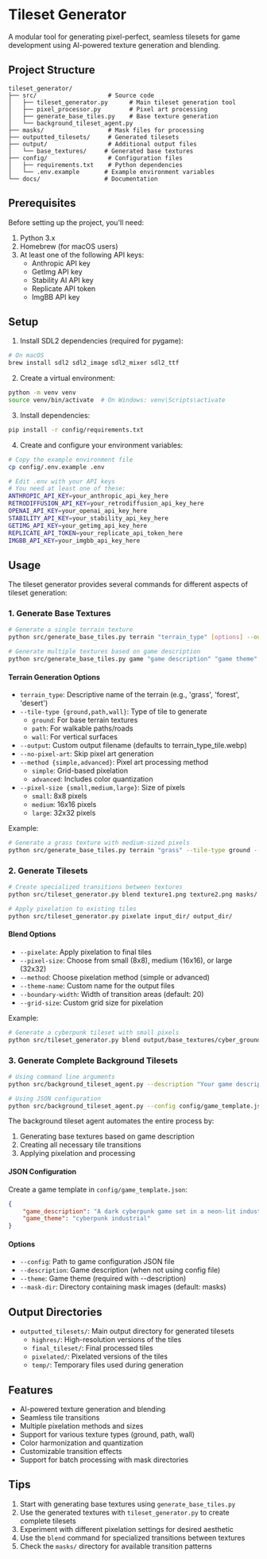 # Tileset Generator

A modular tool for generating pixel-perfect, seamless tilesets for game development using AI-powered texture generation and blending.

## Project Structure

```
tileset_generator/
├── src/                    # Source code
│   ├── tileset_generator.py      # Main tileset generation tool
│   ├── pixel_processor.py        # Pixel art processing
│   ├── generate_base_tiles.py    # Base texture generation
│   └── background_tileset_agent.py
├── masks/                  # Mask files for processing
├── outputted_tilesets/     # Generated tilesets
├── output/                 # Additional output files
│   └── base_textures/     # Generated base textures
├── config/                 # Configuration files
│   ├── requirements.txt    # Python dependencies
│   └── .env.example       # Example environment variables
└── docs/                  # Documentation
```

## Prerequisites

Before setting up the project, you'll need:
1. Python 3.x
2. Homebrew (for macOS users)
3. At least one of the following API keys:
   - Anthropic API key
   - GetImg API key
   - Stability AI API key
   - Replicate API token
   - ImgBB API key

## Setup

1. Install SDL2 dependencies (required for pygame):
```bash
# On macOS
brew install sdl2 sdl2_image sdl2_mixer sdl2_ttf
```

2. Create a virtual environment:
```bash
python -m venv venv
source venv/bin/activate  # On Windows: venv\Scripts\activate
```

3. Install dependencies:
```bash
pip install -r config/requirements.txt
```

4. Create and configure your environment variables:
```bash
# Copy the example environment file
cp config/.env.example .env

# Edit .env with your API keys
# You need at least one of these:
ANTHROPIC_API_KEY=your_anthropic_api_key_here
RETRODIFFUSION_API_KEY=your_retrodiffusion_api_key_here
OPENAI_API_KEY=your_openai_api_key_here
STABILITY_API_KEY=your_stability_api_key_here
GETIMG_API_KEY=your_getimg_api_key_here
REPLICATE_API_TOKEN=your_replicate_api_token_here
IMGBB_API_KEY=your_imgbb_api_key_here
```

## Usage

The tileset generator provides several commands for different aspects of tileset generation:

### 1. Generate Base Textures
```bash
# Generate a single terrain texture
python src/generate_base_tiles.py terrain "terrain_type" [options] --output output/base_textures/name.webp

# Generate multiple textures based on game description
python src/generate_base_tiles.py game "game description" "game theme" --output output/base_textures/name.webp
```

#### Terrain Generation Options
- `terrain_type`: Descriptive name of the terrain (e.g., 'grass', 'forest', 'desert')
- `--tile-type {ground,path,wall}`: Type of tile to generate
  - `ground`: For base terrain textures
  - `path`: For walkable paths/roads
  - `wall`: For vertical surfaces
- `--output`: Custom output filename (defaults to terrain_type_tile.webp)
- `--no-pixel-art`: Skip pixel art generation
- `--method {simple,advanced}`: Pixel art processing method
  - `simple`: Grid-based pixelation
  - `advanced`: Includes color quantization
- `--pixel-size {small,medium,large}`: Size of pixels
  - `small`: 8x8 pixels
  - `medium`: 16x16 pixels
  - `large`: 32x32 pixels

Example:
```bash
# Generate a grass texture with medium-sized pixels
python src/generate_base_tiles.py terrain "grass" --tile-type ground --pixel-size medium
```

### 2. Generate Tilesets
```bash
# Create specialized transitions between textures
python src/tileset_generator.py blend texture1.png texture2.png masks/ [options]

# Apply pixelation to existing tiles
python src/tileset_generator.py pixelate input_dir/ output_dir/
```

#### Blend Options
- `--pixelate`: Apply pixelation to final tiles
- `--pixel-size`: Choose from small (8x8), medium (16x16), or large (32x32)
- `--method`: Choose pixelation method (simple or advanced)
- `--theme-name`: Custom name for the output files
- `--boundary-width`: Width of transition areas (default: 20)
- `--grid-size`: Custom grid size for pixelation

Example:
```bash
# Generate a cyberpunk tileset with small pixels
python src/tileset_generator.py blend output/base_textures/cyber_ground.webp output/base_textures/cyber_wall.webp masks --pixelate --pixel-size small --method advanced --theme-name cyber_blend
```

### 3. Generate Complete Background Tilesets
```bash
# Using command line arguments
python src/background_tileset_agent.py --description "Your game description" --theme "your game theme"

# Using JSON configuration
python src/background_tileset_agent.py --config config/game_template.json
```

The background tileset agent automates the entire process by:
1. Generating base textures based on game description
2. Creating all necessary tile transitions
3. Applying pixelation and processing

#### JSON Configuration
Create a game template in `config/game_template.json`:
```json
{
    "game_description": "A dark cyberpunk game set in a neon-lit industrial complex with high-tech machinery and worn metal surfaces",
    "game_theme": "cyberpunk industrial"
}
```

#### Options
- `--config`: Path to game configuration JSON file
- `--description`: Game description (when not using config file)
- `--theme`: Game theme (required with --description)
- `--mask-dir`: Directory containing mask images (default: masks)

## Output Directories

- `outputted_tilesets/`: Main output directory for generated tilesets
  - `highres/`: High-resolution versions of the tiles
  - `final_tileset/`: Final processed tiles
  - `pixelated/`: Pixelated versions of the tiles
  - `temp/`: Temporary files used during generation

## Features

- AI-powered texture generation and blending
- Seamless tile transitions
- Multiple pixelation methods and sizes
- Support for various texture types (ground, path, wall)
- Color harmonization and quantization
- Customizable transition effects
- Support for batch processing with mask directories

## Tips

1. Start with generating base textures using `generate_base_tiles.py`
2. Use the generated textures with `tileset_generator.py` to create complete tilesets
3. Experiment with different pixelation settings for desired aesthetic
4. Use the `blend` command for specialized transitions between textures
5. Check the `masks/` directory for available transition patterns